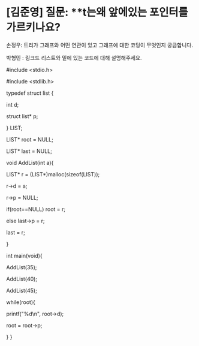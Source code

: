 
[김준영]
질문: **t는왜 앞에있는 포인터를 가르키나요?
=======
손정우: 트리가 그래프와 어떤 연관이 있고 그래프에 대한 코딩이 무엇인지 궁금합니다.

박형민 : 링크드 리스트와 밑에 있는 코드에 대해 설명해주세요.

#include <stdio.h>

#include <stdlib.h>

typedef struct list {

 int d;
 
 struct list* p;
 
} LIST;

LIST* root = NULL;

LIST* last = NULL;

void AddList(int a){

 LIST* r = (LIST*)malloc(sizeof(LIST));
 
 r->d = a;
 
 r->p = NULL;
 
 if(root==NULL) root = r;
 
 else           last->p = r;
 
 last = r;
 
}

int main(void){

 AddList(35);
 
 AddList(40);
 
 AddList(45);
 
 while(root){
 
  printf("%d\n", root->d);
  
  root = root->p;
  
 }
}
